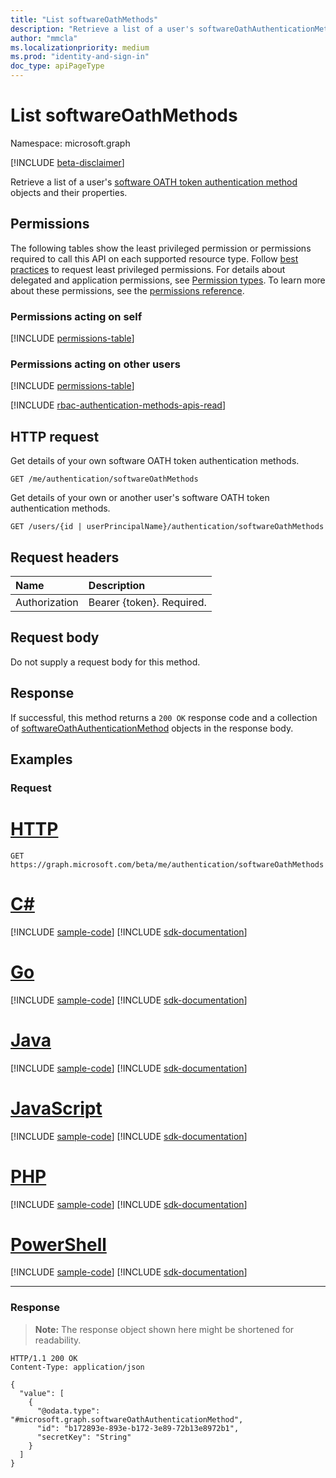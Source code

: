 ```yaml
---
title: "List softwareOathMethods"
description: "Retrieve a list of a user's softwareOathAuthenticationMethods objects and their properties."
author: "mmcla"
ms.localizationpriority: medium
ms.prod: "identity-and-sign-in"
doc_type: apiPageType
---
```


# List softwareOathMethods
Namespace: microsoft.graph

[!INCLUDE [beta-disclaimer](../../includes/beta-disclaimer.md)]

Retrieve a list of a user's [software OATH token authentication method](../resources/softwareoathauthenticationmethod.md) objects and their properties.

## Permissions

The following tables show the least privileged permission or permissions required to call this API on each supported resource type. Follow [best practices](/graph/permissions-overview#best-practices-for-using-microsoft-graph-permissions) to request least privileged permissions. For details about delegated and application permissions, see [Permission types](/graph/permissions-overview#permission-types). To learn more about these permissions, see the [permissions reference](/graph/permissions-reference).

### Permissions acting on self

<!-- { "blockType": "permissions", "name": "authentication_list_softwareoathmethods" } -->
[!INCLUDE [permissions-table](../includes/permissions/authentication-list-softwareoathmethods-permissions.md)]

### Permissions acting on other users

<!-- { "blockType": "permissions", "name": "authentication_list_softwareoathmethods_2" } -->
[!INCLUDE [permissions-table](../includes/permissions/authentication-list-softwareoathmethods-2-permissions.md)]

[!INCLUDE [rbac-authentication-methods-apis-read](../includes/rbac-for-apis/rbac-authentication-methods-apis-read.md)]

## HTTP request

Get details of your own software OATH token authentication methods.
<!-- { "blockType": "ignored" } -->
``` http
GET /me/authentication/softwareOathMethods
```

Get details of your own or another user's software OATH token authentication methods.
<!-- { "blockType": "ignored" } -->
``` http
GET /users/{id | userPrincipalName}/authentication/softwareOathMethods
```

## Request headers
|Name|Description|
|:---|:---|
|Authorization|Bearer {token}. Required.|

## Request body
Do not supply a request body for this method.

## Response

If successful, this method returns a `200 OK` response code and a collection of [softwareOathAuthenticationMethod](../resources/softwareoathauthenticationmethod.md) objects in the response body.

## Examples

### Request

# [HTTP](#tab/http)
<!-- {
  "blockType": "request",
  "name": "list_softwareoathauthenticationmethod"
}
-->
``` http
GET https://graph.microsoft.com/beta/me/authentication/softwareOathMethods
```

# [C#](#tab/csharp)
[!INCLUDE [sample-code](../includes/snippets/csharp/list-softwareoathauthenticationmethod-csharp-snippets.md)]
[!INCLUDE [sdk-documentation](../includes/snippets/snippets-sdk-documentation-link.md)]

# [Go](#tab/go)
[!INCLUDE [sample-code](../includes/snippets/go/list-softwareoathauthenticationmethod-go-snippets.md)]
[!INCLUDE [sdk-documentation](../includes/snippets/snippets-sdk-documentation-link.md)]

# [Java](#tab/java)
[!INCLUDE [sample-code](../includes/snippets/java/list-softwareoathauthenticationmethod-java-snippets.md)]
[!INCLUDE [sdk-documentation](../includes/snippets/snippets-sdk-documentation-link.md)]

# [JavaScript](#tab/javascript)
[!INCLUDE [sample-code](../includes/snippets/javascript/list-softwareoathauthenticationmethod-javascript-snippets.md)]
[!INCLUDE [sdk-documentation](../includes/snippets/snippets-sdk-documentation-link.md)]

# [PHP](#tab/php)
[!INCLUDE [sample-code](../includes/snippets/php/list-softwareoathauthenticationmethod-php-snippets.md)]
[!INCLUDE [sdk-documentation](../includes/snippets/snippets-sdk-documentation-link.md)]

# [PowerShell](#tab/powershell)
[!INCLUDE [sample-code](../includes/snippets/powershell/list-softwareoathauthenticationmethod-powershell-snippets.md)]
[!INCLUDE [sdk-documentation](../includes/snippets/snippets-sdk-documentation-link.md)]

---

### Response
>**Note:** The response object shown here might be shortened for readability.
<!-- {
  "blockType": "response",
  "truncated": true,
  "@odata.type": "Collection(microsoft.graph.softwareOathAuthenticationMethod)"
}
-->
``` http
HTTP/1.1 200 OK
Content-Type: application/json

{
  "value": [
    {
      "@odata.type": "#microsoft.graph.softwareOathAuthenticationMethod",
      "id": "b172893e-893e-b172-3e89-72b13e8972b1",
      "secretKey": "String"
    }
  ]
}
```
